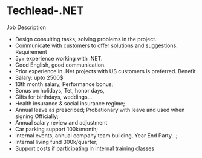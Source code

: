 # Techlead-.NET
Job Description
+ Design consulting tasks, solving problems in the project.
+ Communicate with customers to offer solutions and suggestions.
Requirement
+ 5y+ experience working with .NET.
+ Good English, good communication.
+ Prior experience in .Net projects with US customers is preferred.
Benefit
+ Salary: upto 2500$
+ 13th month salary, Performance bonus;
+ Bonus on holidays, Tet, honor days,
+ Gifts for birthdays, weddings...
+ Health insurance & social insurance regime;
+ Annual leave as prescribed; Probationary with leave and used when signing Officially;
+ Annual salary review and adjustment
+ Car parking support 100k/month;
+ Internal events, annual company team building, Year End Party...;
+ Internal living fund 300k/quarter;
+ Support costs if participating in internal training classes
